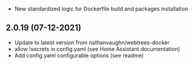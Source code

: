 - New standardized logic for Dockerfile build and packages installation

## 2.0.19 (07-12-2021)
- Update to latest version from nathanvaughn/webtrees-docker
- allow !secrets in config.yaml (see Home Assistant documentation)
- Add config.yaml configurable options (see readme)
